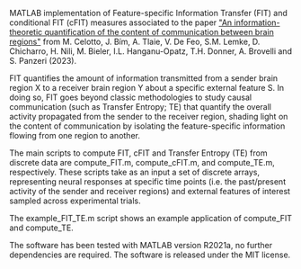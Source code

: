 MATLAB implementation of Feature-specific Information Transfer (FIT) and conditional FIT (cFIT) measures associated to the paper
["An information-theoretic quantification of the content of communication between brain regions"](https://www.biorxiv.org/content/10.1101/2023.06.14.544903v1.full.pdf) from M. Celotto, J. Bím, A. Tlaie, V. De Feo, S.M. Lemke, D. Chicharro, H. Nili, M. Bieler, I.L. Hanganu-Opatz, T.H. Donner, A. Brovelli and S. Panzeri (2023).

FIT quantifies the amount of information transmitted from a sender brain region X to a receiver brain region Y about a specific external feature S. In doing so, FIT goes beyond classic methodologies to study causal communication (such as Transfer Entropy; TE) that quantify the overall activity propagated from the sender to the receiver region, shading light on the content of communication by isolating the feature-specific information flowing from one region to another.

The main scripts to compute FIT, cFIT and Transfer Entropy (TE) from discrete data are compute_FIT.m, compute_cFIT.m, and compute_TE.m, respectively.
These scripts take as an input a set of discrete arrays, representing neural responses at specific time points (i.e. the past/present activity of the sender and receiver regions) and external features of interest sampled across experimental trials.

The example_FIT_TE.m script shows an example application of compute_FIT and compute_TE.

The software has been tested with MATLAB version R2021a, no further dependencies are required. The software is released under the MIT license.
